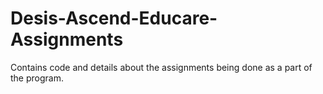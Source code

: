 # Desis-Ascend-Educare-Assignments
Contains code and details about the assignments being done as a part of the program.
